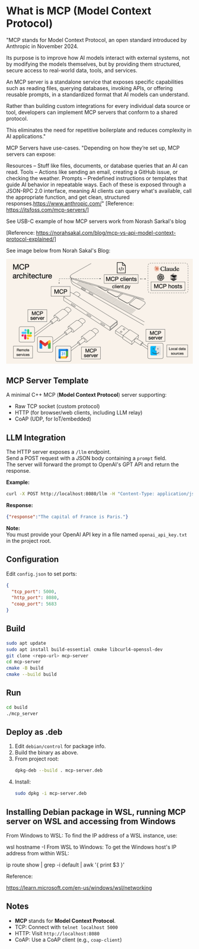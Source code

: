 # What is MCP (Model Context Protocol)

"MCP stands for Model Context Protocol, an open standard introduced by Anthropic in November 2024.

Its purpose is to improve how AI models interact with external systems, not by modifying the models themselves, but by providing them structured, secure access to real-world data, tools, and services.

An MCP server is a standalone service that exposes specific capabilities such as reading files, querying databases, invoking APIs, or offering reusable prompts, in a standardized format that AI models can understand.

Rather than building custom integrations for every individual data source or tool, developers can implement MCP servers that conform to a shared protocol.

This eliminates the need for repetitive boilerplate and reduces complexity in AI applications."

MCP Servers have use-cases. "Depending on how they’re set up, MCP servers can expose:

Resources – Stuff like files, documents, or database queries that an AI can read.
Tools – Actions like sending an email, creating a GitHub issue, or checking the weather.
Prompts – Predefined instructions or templates that guide AI behavior in repeatable ways.
Each of these is exposed through a JSON-RPC 2.0 interface, meaning AI clients can query what's available, call the appropriate function, and get clean, structured responses.https://www.anthropic.com/" [Reference: https://itsfoss.com/mcp-servers/]

See USB-C example of how MCP servers work from Norash Sarkal's blog

[Reference: https://norahsakal.com/blog/mcp-vs-api-model-context-protocol-explained/]

See image below from Norah Sakal's Blog:

<img src="USB-C-Example-MCP-Servers.png" alt="USB-C-Example-MCP-Servers image">

## MCP Server Template

A minimal C++ MCP (**Model Context Protocol**) server supporting:
- Raw TCP socket (custom protocol)
- HTTP (for browser/web clients, including LLM relay)
- CoAP (UDP, for IoT/embedded)

## LLM Integration

The HTTP server exposes a `/llm` endpoint.  
Send a POST request with a JSON body containing a `prompt` field.  
The server will forward the prompt to OpenAI's GPT API and return the response.

**Example:**
```sh
curl -X POST http://localhost:8080/llm -H "Content-Type: application/json" -d '{"prompt":"What is the capital of France?"}'
```

**Response:**
```json
{"response":"The capital of France is Paris."}
```

**Note:**  
You must provide your OpenAI API key in a file named `openai_api_key.txt` in the project root.

## Configuration

Edit `config.json` to set ports:
```json
{
  "tcp_port": 5000,
  "http_port": 8080,
  "coap_port": 5683
}
```

## Build

```sh
sudo apt update
sudo apt install build-essential cmake libcurl4-openssl-dev
git clone <repo-url> mcp-server
cd mcp-server
cmake -B build
cmake --build build
```

## Run

```sh
cd build
./mcp_server
```

## Deploy as .deb

1. Edit `debian/control` for package info.
2. Build the binary as above.
3. From project root:
   ```sh
   dpkg-deb --build . mcp-server.deb
   ```
4. Install:
   ```sh
   sudo dpkg -i mcp-server.deb
   ```

## Installing Debian package in WSL, running MCP server on WSL and accessing from Windows

From Windows to WSL: To find the IP address of a WSL instance, use:

wsl hostname -I
From WSL to Windows: To get the Windows host's IP address from within WSL:

ip route show | grep -i default | awk '{ print $3 }'

Reference:

https://learn.microsoft.com/en-us/windows/wsl/networking

## Notes

- **MCP** stands for **Model Context Protocol**.
- TCP: Connect with `telnet localhost 5000`
- HTTP: Visit `http://localhost:8080`
- CoAP: Use a CoAP client (e.g., `coap-client`)